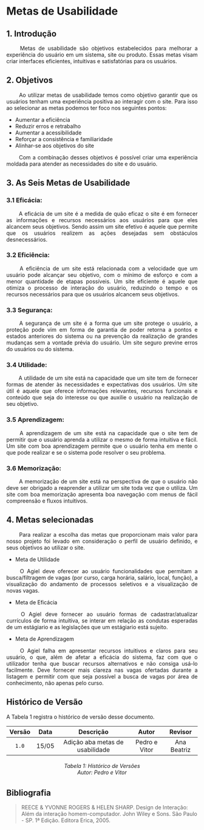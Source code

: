 # Metas de Usabilidade

## 1. Introdução

<p align="justify">
&emsp;&emsp;
Metas de usabilidade são objetivos estabelecidos para melhorar a experiência do usuário em um sistema, site ou produto. Essas metas visam criar interfaces eficientes, intuitivas e satisfatórias para os usuários.
</p>

## 2. Objetivos
<p align="justify">
&emsp;&emsp;
Ao utilizar metas de usabilidade temos como objetivo garantir que os usuários tenham uma experiência positiva ao interagir com o site. Para isso ao selecionar as metas podemos ter foco nos seguintes pontos:
</p>

* Aumentar a eficiência
* Reduzir erros e retrabalho
* Aumentar a acessibilidade
* Reforçar a consistência e familiaridade
* Alinhar-se aos objetivos do site

<p align="justify">
&emsp;&emsp;
Com a combinação desses objetivos é possível criar uma experiência moldada para atender as necessidades do site e do usuário.
</p>

## 3. As Seis Metas de Usabilidade

### 3.1 Eficácia:

<p align="justify">
&emsp;&emsp;
A eficácia de um site é a medida de quão eficaz o site é em fornecer as informações e recursos necessários aos usuários para que eles alcancem seus objetivos. Sendo assim um site efetivo é aquele que permite que os usuários realizem as ações desejadas sem obstáculos desnecessários.
</p>

### 3.2 Eficiência:

<p align="justify">
&emsp;&emsp;
A eficiência de um site está relacionada com a velocidade que um usuário pode alcançar seu objetivo, com o mínimo de esforço e com a menor quantidade de etapas possíveis. Um site eficiente é aquele que otimiza o processo de interação do usuário, reduzindo o tempo e os recursos necessários para que os usuários alcancem seus objetivos.
</p>

### 3.3 Segurança:

<p align="justify">
&emsp;&emsp;
A segurança de um site é a forma que um site protege o usuário, a proteção pode vim em forma de garantia de poder retorna a pontos e estados anteriores do sistema ou na prevenção da realização de grandes mudanças sem a vontade prévia do usuário. Um site seguro previne erros do usuários ou do sistema.
</p>

### 3.4 Utilidade:

<p align="justify">
&emsp;&emsp;
A utilidade de um site está na capacidade que um site tem de fornecer formas de atender às necessidades e expectativas dos usuários. Um site útil é aquele que oferece informações relevantes, recursos funcionais e conteúdo que seja do interesse ou que auxilie o usuário na realização de seu objetivo.
</p>

### 3.5 Aprendizagem:

<p align="justify">
&emsp;&emsp;
A aprendizagem de um site está na capacidade que o site tem de permitir que o usuário aprenda a utilizar o mesmo de forma intuitiva e fácil. Um site com boa aprendizagem permite que o usuário tenha em mente o que pode realizar e se o sistema pode resolver o seu problema.
</p>

### 3.6 Memorização:

<p align="justify">
&emsp;&emsp;
A memorização de um site está na perspectiva de que o usuário não deve ser obrigado a reaprender a utilizar um site toda vez que o utiliza. Um site com boa memorização apresenta boa navegação com menus de fácil compreensão e fluxos intuitivos. 
</p>

## 4. Metas selecionadas

<p align="justify">
&emsp;&emsp;
Para realizar a escolha das metas que proporcionam mais valor para nosso projeto foi levado em consideração o perfil de usuário definido, e seus objetivos ao utilizar o site.
</p>

* Meta de Utilidade

<p align="justify">
&emsp;&emsp;
 O Agiel deve oferecer ao usuário funcionalidades que permitam a busca/filtragem de vagas (por curso, carga horária, salário, local, função), a visualização do andamento de processos seletivos e a visualização de novas vagas.
</p>

* Meta de Eficácia

<p align="justify">
&emsp;&emsp;
 O Agiel deve fornecer ao usuário formas de cadastrar/atualizar currículos de forma intuitiva, se interar em relação as condutas esperadas de um estágiario e as legislações que um estágiario está sujeito. 
</p>

* Meta de Aprendizagem

<p align="justify">
&emsp;&emsp;
O Agiel falha em apresentar recursos intuitivos e claros para seu usuário, o que, além de afetar a eficácia do sistema, faz com que o utilizador tenha que buscar recursos alternativos e não consiga usá-lo facilmente. Deve fornecer mais clareza nas vagas ofertadas durante a listagem e permitir com que seja possível a busca de vagas por área de conhecimento, não apenas pelo curso.
</p>

## Histórico de Versão
A Tabela 1 registra o histórico de versão desse documento.

| Versão | Data  |            Descrição             |     Autor      |    Revisor    |
|:------:|:-----:|:--------------------------------:|:--------------:|:-------------:|
| `1.0`  | 15/05 | Adição aba metas de usabilidade | Pedro e Vitor | Ana Beatriz |

<h6 align = "center"> Tabela 1: Histórico de Versões
<br> Autor: Pedro e Vitor </h6>

## Bibliografia

>REECE & YVONNE ROGERS & HELEN SHARP. Design de Interação: Além da interação homem-computador. John Wiley e Sons. São Paulo - SP. 1ª Edição. Editora Erica, 2005.
